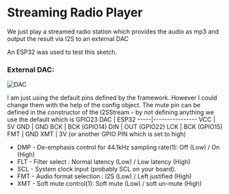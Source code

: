 # Streaming Radio Player

We just play a streamed radio station which provides the audio as mp3 and output the result via I2S to an external DAC

An ESP32 was used to test this sketch.

### External DAC:

![DAC](https://pschatzmann.github.io/arduino-audio-tools/resources/dac.jpeg)


I am just using the default pins defined by the framework. However I could change them with the help of the config object. The mute pin can be defined in the constructor of the I2SStream - by not defining anything we use the default which is GPIO23
DAC  |	ESP32
-----|----------------
VCC  |	5V
GND  |	GND
BCK  |	BCK (GPIO14)
DIN  |	OUT (GPIO22)
LCK  |	BCK (GPIO15)
FMT  |	GND
XMT  |	3V (or another GPIO PIN which is set to high)

- DMP - De-emphasis control for 44.1kHz sampling rate(1): Off (Low) / On (High)
- FLT - Filter select : Normal latency (Low) / Low latency (High)
- SCL - System clock input (probably SCL on your board).
- FMT - Audio format selection : I2S (Low) / Left justified (High)
- XMT - Soft mute control(1): Soft mute (Low) / soft un-mute (High)



